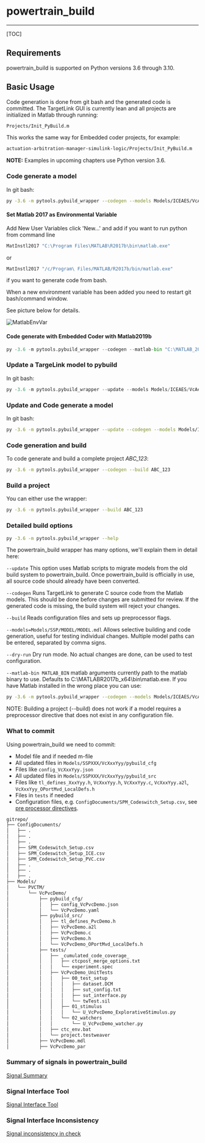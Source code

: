 # powertrain_build

---------------------

[TOC]

## Requirements

powertrain_build is supported on Python versions 3.6 through 3.10.

## Basic Usage

Code generation is done from git bash and the generated code is committed.
The TargetLink GUI is currently lean and all projects are initialized in Matlab
through running:

```bash
Projects/Init_PyBuild.m
```

This works the same way for Embedded coder projects, for example:

```bash
actuation-arbitration-manager-simulink-logic/Projects/Init_PyBuild.m
```

**NOTE:** Examples in upcoming chapters use Python version 3.6.

### Code generate a model

In git bash:

```bash
py -3.6 -m pytools.pybuild_wrapper --codegen --models Models/ICEAES/VcAesTx/VcAesTx.mdl
```

#### Set Matlab 2017 as Environmental Variable

Add New User Variables
click 'New...' and add if you want to run python from command line

```bash
MatInstl2017 "C:\Program Files\MATLAB\R2017b\bin\matlab.exe"
```

or

```bash
MatInstl2017 "/c/Program\ Files/MATLAB/R2017b/bin/matlab.exe"
```

if you want to generate code from bash.

When a new environment variable has been added you need to restart git
bash/command window.

See picture below for details.

![MatlabEnvVar](MatlabEnvVar.JPG)

#### Code generate with Embedded Coder with Matlab2019b

```python
py -3.6 -m pytools.pybuild_wrapper --codegen --matlab-bin "C:\MATLAB_2019_b\bin\matlab.exe" --models Models/STEER/VcSteer/VcSteer.mdl
```

### Update a TargeLink model to pybuild

In git bash:

```python
py -3.6 -m pytools.pybuild_wrapper --update --models Models/ICEAES/VcAesTx/VcAesTx.mdl
```

### Update and Code generate a model

In git bash:

```bash
py -3.6 -m pytools.pybuild_wrapper --update --codegen --models Models/ICEAES/VcAesTx/VcAesTx.mdl
```

### Code generation and build

To code generate and build a complete project *ABC_123*:

```bash
py -3.6 -m pytools.pybuild_wrapper --codegen --build ABC_123
```

### Build a project

You can either use the wrapper:

```bash
py -3.6 -m pytools.pybuild_wrapper --build ABC_123
```

### Detailed build options

```bash
py -3.6 -m pytools.pybuild_wrapper --help
```

The powertrain_build wrapper has many options, we'll explain them in detail here:

`--update` This option uses Matlab scripts to migrate models from the old build
system to powertrain_build. Once powertrain_build is officially in use, all source code should
already have been converted.

`--codegen` Runs TargetLink to generate C source code from the Matlab models.
This should be done before changes are submitted for review. If the generated
code is missing, the build system will reject your changes.

`--build` Reads configuration files and sets up preprocessor flags.

`--models=Models/SSP/MODEL/MODEL.mdl` Allows selective building and code
generation, useful for testing individual changes. Multiple model paths can
be entered, separated by comma signs.

`--dry-run` Dry run mode. No actual changes are done, can be used to test
configuration.

`--matlab-bin MATLAB_BIN` matlab arguments currently path to the matlab
binary to use. Defaults to C:\MATLABR2017b_x64\bin\matlab.exe. If you have
Matlab installed in the wrong place you can use:

```bash
py -3.6 -m pytools.pybuild_wrapper --codegen --models Models/ICEAES/VcAesTx/VcAesTx.mdl --matlab-bin="C:\Program Files\MATLAB\R2017b\bin\matlab.exe"
```

NOTE: Building a project (--build) does not work if a model requires a
preprocessor directive that does not exist in any configuration file.

### What to commit

Using powertrain_build we need to commit:

- Model file and if needed m-file
- All updated files in `Models/SSPXXX/VcXxxYyy/pybuild_cfg`
- Files like `config_VcXxxYyy.json`
- All updated files in `Models/SSPXXX/VcXxxYyy/pybuild_src`
- Files like `tl_defines_XxxYyy.h`, `VcXxxYyy.h`, `VcXxxYyy.c`, `VcXxxYyy.a2l`,
  `VcXxxYyy_OPortMvd_LocalDefs.h`
- Files in `tests` if needed
- Configuration files, e.g. `ConfigDocuments/SPM_Codeswitch_Setup.csv`,
  see [pre processor directives](./PreProcessorDirectives.md).

```txt
gitrepo/
├── ConfigDocuments/
│   ├── .
│   ├── .
│   ├── .
│   ├── SPM_Codeswitch_Setup.csv
│   ├── SPM_Codeswitch_Setup_ICE.csv
│   ├── SPM_Codeswitch_Setup_PVC.csv
│   ├── .
│   ├── .
│   ├── .
├── Models/
│   └── PVCTM/
│       └── VcPvcDemo/
│           ├── pybuild_cfg/
│           │   ├── config_VcPvcDemo.json
│           │   └── VcPvcDemo.yaml
│           ├── pybuild_src/
│           │   ├── tl_defines_PvcDemo.h
│           │   ├── VcPvcDemo.a2l
│           │   ├── VcPvcDemo.c
│           │   ├── VcPvcDemo.h
│           │   └── VcPvcDemo_OPortMvd_LocalDefs.h
│           ├── tests/
│           │   ├── _cumulated_code_coverage_
│           │   │   ├── ctcpost_merge_options.txt
│           │   │   └── experiment.spec
│           │   ├── VcPvcDemo_UnitTests
│           │   │   ├── 00_test_setup
│           │   │   │   ├── dataset.DCM
│           │   │   │   ├── sut_config.txt
│           │   │   │   ├── sut_interface.py
│           │   │   │   └── twTest.sil
│           │   │   ├── 01_stimulus
│           │   │   │   └── U_VcPvcDemo_ExplorativeStimulus.py
│           │   │   └── 02_watchers
│           │   │       └── U_VcPvcDemo_watcher.py
│           │   ├── ctc_env.bat
│           │   └── project.testweaver
│           ├── VcPvcDemo.mdl
│           ├── VcPvcDemo_par
```

### Summary of signals in powertrain_build

[Signal Summary](./signaling_in_powertrain_build.md)

### Signal Interface Tool

[Signal Interface Tool](./signal_interface_tool.md)

### Signal Interface Inconsistency

[Signal inconsistency in check](./signal_inconsistency_check.md)
